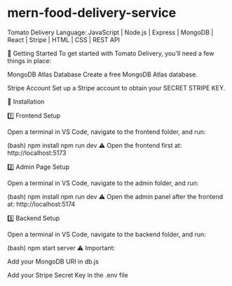 # mern-food-delivery-service
Tomato Delivery
Language: JavaScript | Node.js | Express | MongoDB | React | Stripe | HTML | CSS | REST API


🚀 Getting Started
To get started with Tomato Delivery, you'll need a few things in place:

MongoDB Atlas Database
Create a free MongoDB Atlas database.

Stripe Account
Set up a Stripe account to obtain your SECRET STRIPE KEY.

🧩 Installation

1️⃣ Frontend Setup

Open a terminal in VS Code, navigate to the frontend folder, and run:

(bash)
npm install
npm run dev
⚠️ Open the frontend first at: http://localhost:5173

2️⃣ Admin Page Setup

Open a terminal in VS Code, navigate to the admin folder, and run:

(bash)
npm install
npm run dev
⚠️ Open the admin panel after the frontend at: http://localhost:5174

3️⃣ Backend Setup

Open a terminal in VS Code, navigate to the backend folder, and run:

(bash)
npm start server
⚠️ Important:

Add your MongoDB URI in db.js

Add your Stripe Secret Key in the .env file
